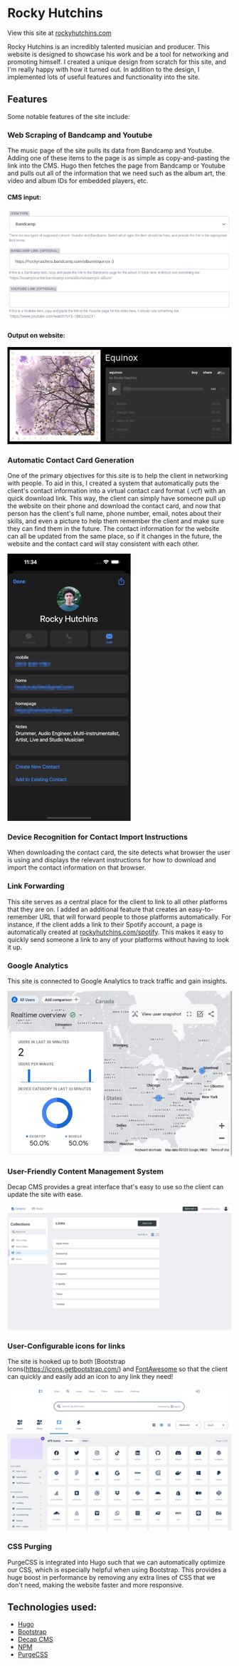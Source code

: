 # Rocky Hutchins
View this site at [rockyhutchins.com](https://rockyhutchins.com)

Rocky Hutchins is an incredibly talented musician and producer. This website is designed to showcase his work and be a tool for networking and promoting himself. I created a unique design from scratch for this site, and I'm really happy with how it turned out. In addition to the design, I implemented lots of useful features and functionality into the site. 

## Features
Some notable features of the site include: 

### Web Scraping of Bandcamp and Youtube
The music page of the site pulls its data from Bandcamp and Youtube. Adding one of these items to the page is as simple as copy-and-pasting the link into the CMS. Hugo then fetches the page from Bandcamp or Youtube and pulls out all of the information that we need such as the album art, the video and album IDs for embedded players, etc.

#### CMS input:

![CMS for adding music item](./readme-media/music-item-cms.png)

#### Output on website:

![A music item on the website](./readme-media/music-item-output.png)

### Automatic Contact Card Generation
One of the primary objectives for this site is to help the client in networking with people. To aid in this, I created a system that automatically puts the client's contact information into a virtual contact card format (.vcf) with an quick download link. This way, the client can simply have someone pull up the website on their phone and download the contact card, and now that person has the client's full name, phone number, email, notes about their skills, and even a picture to help them remember the client and make sure they can find them in the future. The contact information for the website can all be updated from the same place, so if it changes in the future, the website and the contact card will stay consistent with each other.

![Contact card being downloaded](./readme-media/contact-card.png)

### Device Recognition for Contact Import Instructions
When downloading the contact card, the site detects what browser the user is using and displays the relevant instructions for how to download and import the contact information on that browser.

### Link Forwarding
This site serves as a central place for the client to link to all other platforms that they are on. I added an additional feature that creates an easy-to-remember URL that will forward people to those platforms automatically. For instance, if the client adds a link to their Spotify account, a page is automatically created at [rockyhutchins.com/spotify](https://rockyhutchins.com/spotify). This makes it easy to quickly send someone a link to any of your platforms without having to look it up.

### Google Analytics
This site is connected to Google Analytics to track traffic and gain insights.

![Google Analytics](./readme-media/analytics.png)

### User-Friendly Content Management System 
Decap CMS provides a great interface that's easy to use so the client can update the site with ease.

![Decap CMS](./readme-media/cms.png)

### User-Configurable icons for links
The site is hooked up to both [Bootstrap Icons(https://icons.getbootstrap.com/) and [FontAwesome](https://fontawesome.com/) so that the client can quickly and easily add an icon to any link they need! 

![Font Awesome icon library](./readme-media/icons.png)

### CSS Purging
PurgeCSS is integrated into Hugo such that we can automatically optimize our CSS, which is especially helpful when using Bootstrap. This provides a huge boost in performance by removing any extra lines of CSS that we don't need, making the website faster and more responsive.

## Technologies used: 
- [Hugo](https://gohugo.io/)
- [Bootstrap](https://getbootstrap.com/)
- [Decap CMS](https://decapcms.org/)
- [NPM](https://www.npmjs.com/)
- [PurgeCSS](https://purgecss.com/)

